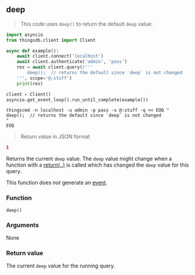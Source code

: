 ## deep

> This code uses `deep()` to return the default `deep` value:

```python
import asyncio
from thingsdb.client import Client

async def example():
    await client.connect('localhost')
    await client.authenticate('admin', 'pass')
    res = await client.query(r'''
        deep();  // returns the default since `deep` is not changed
    ''', scope='@:stuff')
    print(res)

client = Client()
asyncio.get_event_loop().run_until_complete(example())
```

```shell
thingscmd -n localhost -u admin -p pass -s @:stuff -q << EOQ "
deep();  // returns the default since `deep` is not changed
"
EOQ
```

> Return value in JSON format

```json
1
```

Returns the current `deep` value. The `deep` value might change when a function with a [return(..)](#return) is called which has changed the `deep` value for this query.

This function does *not* generate an [event](#events).

### Function
`deep()`

### Arguments
None

### Return value
The current `deep` value for the running query.
